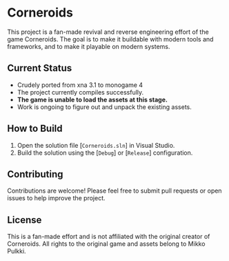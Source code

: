 # Corneroids

This project is a fan-made revival and reverse engineering effort of the game Corneroids. The goal is to make it buildable with modern tools and frameworks, and to make it playable on modern systems.

## Current Status

- Crudely ported from xna 3.1 to monogame 4
- The project currently compiles successfully.
- **The game is unable to load the assets at this stage.**
- Work is ongoing to figure out and unpack the existing assets.

## How to Build

1. Open the solution file [`Corneroids.sln`] in Visual Studio.
2. Build the solution using the [`Debug`] or [`Release`] configuration.

## Contributing

Contributions are welcome! Please feel free to submit pull requests or open issues to help improve the project.

## License

This is a fan-made effort and is not affiliated with the original creator of Corneroids. All rights to the original game and assets belong to Mikko Pulkki.